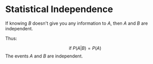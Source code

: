 # Statistical Independence

If knowing $B$ doesn't give you any information to $A$, then $A$ and $B$ are independent.

Thus: 

$$\text{if}\; P(A|B)=P(A)$$
The events $A$ and $B$ are independent.